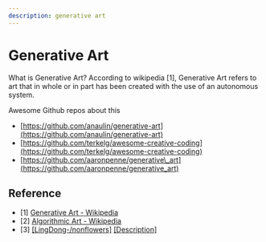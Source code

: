 ```yaml
---
description: generative art
---
```


# Generative Art

What is Generative Art? According to wikipedia \[1\], Generative Art refers to art that in whole or in part has been created with the use of an autonomous system.

Awesome Github repos about this

* [https://github.com/anaulin/generative-art](https://github.com/anaulin/generative-art)
* [https://github.com/terkelg/awesome-creative-coding](https://github.com/terkelg/awesome-creative-coding)
* [https://github.com/aaronpenne/generative\_art](https://github.com/aaronpenne/generative_art)

## Reference

* \[1\] [Generative Art - Wikipedia](https://en.wikipedia.org/wiki/Generative_art)
* \[2\] [Algorithmic Art - Wikipedia](https://en.wikipedia.org/wiki/Algorithmic_art)
* \[3\] [\[LingDong-/nonflowers\]](https://github.com/LingDong-/nonflowers) [\[Description\]](https://drive.google.com/file/d/1g1gVmRKdn4He0fgavvKt54tb6HmMYANU/view)



